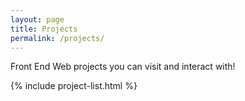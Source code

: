 ```yaml
---
layout: page
title: Projects
permalink: /projects/
---
```


Front End Web projects you can visit and interact with!

{% include project-list.html %}